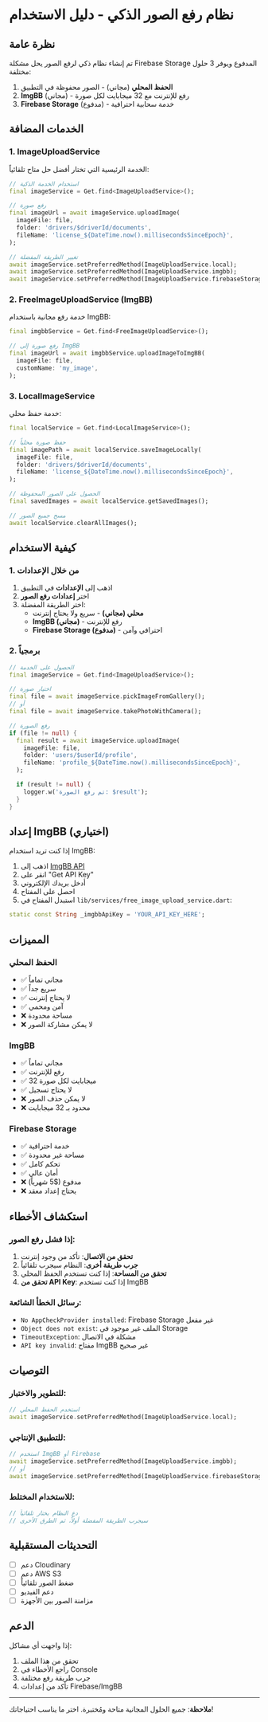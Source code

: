 # نظام رفع الصور الذكي - دليل الاستخدام

## نظرة عامة

تم إنشاء نظام ذكي لرفع الصور يحل مشكلة Firebase Storage المدفوع ويوفر 3 حلول مختلفة:

1. **الحفظ المحلي** (مجاني) - الصور محفوظة في التطبيق
2. **ImgBB** (مجاني) - رفع للإنترنت مع 32 ميجابايت لكل صورة
3. **Firebase Storage** (مدفوع) - خدمة سحابية احترافية

## الخدمات المضافة

### 1. ImageUploadService

الخدمة الرئيسية التي تختار أفضل حل متاح تلقائياً:

```dart
// استخدام الخدمة الذكية
final imageService = Get.find<ImageUploadService>();

// رفع صورة
final imageUrl = await imageService.uploadImage(
  imageFile: file,
  folder: 'drivers/$driverId/documents',
  fileName: 'license_${DateTime.now().millisecondsSinceEpoch}',
);

// تغيير الطريقة المفضلة
await imageService.setPreferredMethod(ImageUploadService.local);
await imageService.setPreferredMethod(ImageUploadService.imgbb);
await imageService.setPreferredMethod(ImageUploadService.firebaseStorage);
```

### 2. FreeImageUploadService (ImgBB)

خدمة رفع مجانية باستخدام ImgBB:

```dart
final imgbbService = Get.find<FreeImageUploadService>();

// رفع صورة إلى ImgBB
final imageUrl = await imgbbService.uploadImageToImgBB(
  imageFile: file,
  customName: 'my_image',
);
```

### 3. LocalImageService

خدمة حفظ محلي:

```dart
final localService = Get.find<LocalImageService>();

// حفظ صورة محلياً
final imagePath = await localService.saveImageLocally(
  imageFile: file,
  folder: 'drivers/$driverId/documents',
  fileName: 'license_${DateTime.now().millisecondsSinceEpoch}',
);

// الحصول على الصور المحفوظة
final savedImages = await localService.getSavedImages();

// مسح جميع الصور
await localService.clearAllImages();
```

## كيفية الاستخدام

### 1. من خلال الإعدادات

1. اذهب إلى **الإعدادات** في التطبيق
2. اختر **إعدادات رفع الصور**
3. اختر الطريقة المفضلة:
   - **محلي (مجاني)** - سريع ولا يحتاج إنترنت
   - **ImgBB (مجاني)** - رفع للإنترنت
   - **Firebase Storage (مدفوع)** - احترافي وآمن

### 2. برمجياً

```dart
// الحصول على الخدمة
final imageService = Get.find<ImageUploadService>();

// اختيار صورة
final file = await imageService.pickImageFromGallery();
// أو
final file = await imageService.takePhotoWithCamera();

// رفع الصورة
if (file != null) {
  final result = await imageService.uploadImage(
    imageFile: file,
    folder: 'users/$userId/profile',
    fileName: 'profile_${DateTime.now().millisecondsSinceEpoch}',
  );

  if (result != null) {
    logger.w('تم رفع الصورة: $result');
  }
}
```

## إعداد ImgBB (اختياري)

إذا كنت تريد استخدام ImgBB:

1. اذهب إلى [ImgBB API](https://api.imgbb.com/)
2. انقر على "Get API Key"
3. أدخل بريدك الإلكتروني
4. احصل على المفتاح
5. استبدل المفتاح في `lib/services/free_image_upload_service.dart`:

```dart
static const String _imgbbApiKey = 'YOUR_API_KEY_HERE';
```

## المميزات

### الحفظ المحلي

- ✅ مجاني تماماً
- ✅ سريع جداً
- ✅ لا يحتاج إنترنت
- ✅ آمن ومحمي
- ❌ مساحة محدودة
- ❌ لا يمكن مشاركة الصور

### ImgBB

- ✅ مجاني تماماً
- ✅ رفع للإنترنت
- ✅ 32 ميجابايت لكل صورة
- ✅ لا يحتاج تسجيل
- ❌ لا يمكن حذف الصور
- ❌ محدود بـ 32 ميجابايت

### Firebase Storage

- ✅ خدمة احترافية
- ✅ مساحة غير محدودة
- ✅ تحكم كامل
- ✅ أمان عالي
- ❌ مدفوع ($5 شهرياً)
- ❌ يحتاج إعداد معقد

## استكشاف الأخطاء

### إذا فشل رفع الصور:

1. **تحقق من الاتصال**: تأكد من وجود إنترنت
2. **جرب طريقة أخرى**: النظام سيجرب تلقائياً
3. **تحقق من المساحة**: إذا كنت تستخدم الحفظ المحلي
4. **تحقق من API Key**: إذا كنت تستخدم ImgBB

### رسائل الخطأ الشائعة:

- `No AppCheckProvider installed`: Firebase Storage غير مفعل
- `Object does not exist`: الملف غير موجود في Storage
- `TimeoutException`: مشكلة في الاتصال
- `API key invalid`: مفتاح ImgBB غير صحيح

## التوصيات

### للتطوير والاختبار:

```dart
// استخدم الحفظ المحلي
await imageService.setPreferredMethod(ImageUploadService.local);
```

### للتطبيق الإنتاجي:

```dart
// استخدم ImgBB أو Firebase
await imageService.setPreferredMethod(ImageUploadService.imgbb);
// أو
await imageService.setPreferredMethod(ImageUploadService.firebaseStorage);
```

### للاستخدام المختلط:

```dart
// دع النظام يختار تلقائياً
// سيجرب الطريقة المفضلة أولاً، ثم الطرق الأخرى
```

## التحديثات المستقبلية

- [ ] دعم Cloudinary
- [ ] دعم AWS S3
- [ ] ضغط الصور تلقائياً
- [ ] دعم الفيديو
- [ ] مزامنة الصور بين الأجهزة

## الدعم

إذا واجهت أي مشاكل:

1. تحقق من هذا الملف
2. راجع الأخطاء في Console
3. جرب طريقة رفع مختلفة
4. تأكد من إعدادات Firebase/ImgBB

---

**ملاحظة**: جميع الحلول المجانية متاحة ومُختبرة. اختر ما يناسب احتياجاتك!
